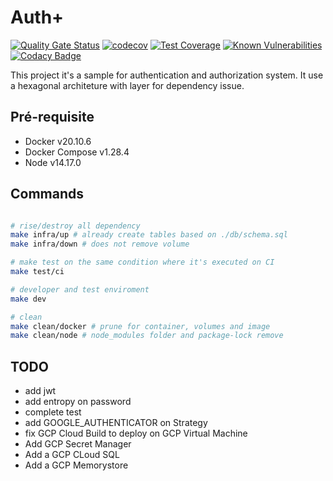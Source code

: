 # Auth+

[![Quality Gate Status](https://sonarcloud.io/api/project_badges/measure?project=auth-plus_auth-plus-backend-main&metric=alert_status)](https://sonarcloud.io/dashboard?id=auth-plus_auth-plus-backend-main)
[![codecov](https://codecov.io/gh/AndrewHanasiro/auth-plus/branch/master/graph/badge.svg?token=RLIX1BB8VH)](https://codecov.io/gh/AndrewHanasiro/auth-plus)
[![Test Coverage](https://api.codeclimate.com/v1/badges/3113d07756cc7cac4d41/test_coverage)](https://codeclimate.com/github/AndrewHanasiro/auth-plus/test_coverage)
[![Known Vulnerabilities](https://snyk.io/test/github/AndrewHanasiro/auth-plus/badge.svg)](https://snyk.io/test/github/AndrewHanasiro/auth-plus)
[![Codacy Badge](https://app.codacy.com/project/badge/Grade/4542ed683fe44d89aae9e65e7a0a939c)](https://www.codacy.com/gh/AndrewHanasiro/auth-plus/dashboard?utm_source=github.com&utm_medium=referral&utm_content=AndrewHanasiro/auth-plus&utm_campaign=Badge_Grade)

This project it's a sample for authentication and authorization system. It use a hexagonal architeture with layer for dependency issue.

## Pré-requisite

- Docker v20.10.6
- Docker Compose v1.28.4
- Node v14.17.0

## Commands

```bash

# rise/destroy all dependency
make infra/up # already create tables based on ./db/schema.sql
make infra/down # does not remove volume

# make test on the same condition where it's executed on CI
make test/ci

# developer and test enviroment
make dev

# clean
make clean/docker # prune for container, volumes and image
make clean/node # node_modules folder and package-lock remove

```

## TODO

- add jwt
- add entropy on password
- complete test
- add GOOGLE_AUTHENTICATOR on Strategy
- fix GCP Cloud Build to deploy on GCP Virtual Machine
- Add GCP Secret Manager
- Add a GCP CLoud SQL
- Add a GCP Memorystore
